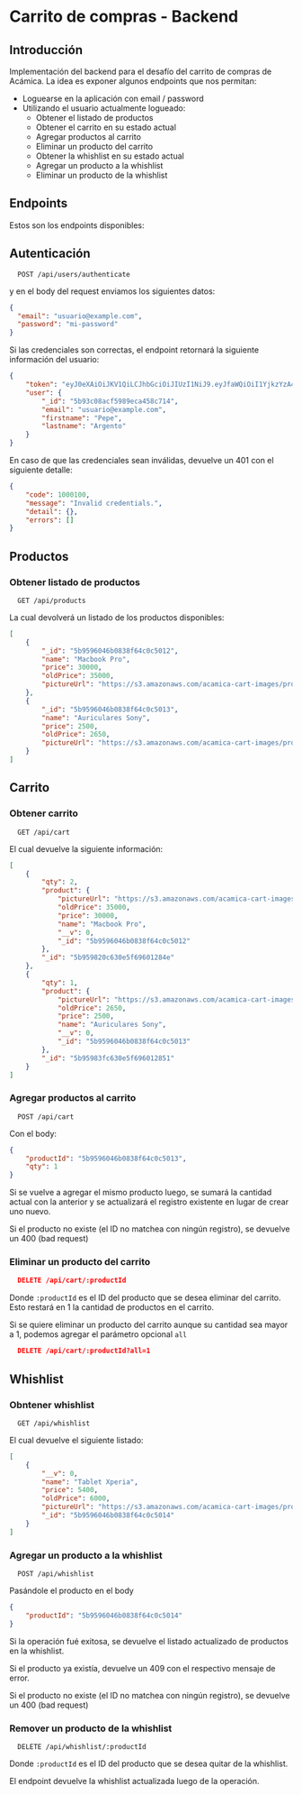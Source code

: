 # Carrito de compras - Backend

## Introducción

Implementación del backend para el desafío del carrito de compras de Acámica.
La idea es exponer algunos endpoints que nos permitan:

- Loguearse en la aplicación con email / password
- Utilizando el usuario actualmente logueado:
  - Obtener el listado de productos
  - Obtener el carrito en su estado actual
  - Agregar productos al carrito
  - Eliminar un producto del carrito
  - Obtener la whishlist en su estado actual
  - Agregar un producto a la whishlist
  - Eliminar un producto de la whishlist

## Endpoints

Estos son los endpoints disponibles:

## Autenticación
```
  POST /api/users/authenticate
```

y en el body del request enviamos los siguientes datos:

```json
{
  "email": "usuario@example.com",
  "password": "mi-password"
}
```

Si las credenciales son correctas, el endpoint retornará la siguiente información del usuario:

```json
{
    "token": "eyJ0eXAiOiJKV1QiLCJhbGciOiJIUzI1NiJ9.eyJfaWQiOiI1YjkzYzA4YWNmNTk4OWVjYTQ1OGM3MTQiLCJlbWFpbCI6InBlcGVAZXhhbXBsZS5jb20iLCJpYXQiOjE1MzY1MjQ4NzAsImV4cCI6MTUzNjYxMTI3MH0.wZnCqFP_qMYZR-4F8hpU6H15nZMWwjjMnh_iuJI4JhI",
    "user": {
        "_id": "5b93c08acf5989eca458c714",
        "email": "usuario@example.com",
        "firstname": "Pepe",
        "lastname": "Argento"
    }
}
```

En caso de que las credenciales sean inválidas, devuelve un 401 con el siguiente detalle:
```json
{
    "code": 1000100,
    "message": "Invalid credentials.",
    "detail": {},
    "errors": []
}
```

## Productos

### Obtener listado de productos
```
  GET /api/products
```

La cual devolverá un listado de los productos disponibles:
```json
[
    {
        "_id": "5b9596046b0838f64c0c5012",
        "name": "Macbook Pro",
        "price": 30000,
        "oldPrice": 35000,
        "pictureUrl": "https://s3.amazonaws.com/acamica-cart-images/product01.png"
    },
    {
        "_id": "5b9596046b0838f64c0c5013",
        "name": "Auriculares Sony",
        "price": 2500,
        "oldPrice": 2650,
        "pictureUrl": "https://s3.amazonaws.com/acamica-cart-images/product02.png"
    }
]
```

## Carrito

### Obtener carrito
```
  GET /api/cart
```

El cual devuelve la siguiente información:

```json
[
    {
        "qty": 2,
        "product": {
            "pictureUrl": "https://s3.amazonaws.com/acamica-cart-images/product01.png",
            "oldPrice": 35000,
            "price": 30000,
            "name": "Macbook Pro",
            "__v": 0,
            "_id": "5b9596046b0838f64c0c5012"
        },
        "_id": "5b959820c630e5f69601284e"
    },
    {
        "qty": 1,
        "product": {
            "pictureUrl": "https://s3.amazonaws.com/acamica-cart-images/product02.png",
            "oldPrice": 2650,
            "price": 2500,
            "name": "Auriculares Sony",
            "__v": 0,
            "_id": "5b9596046b0838f64c0c5013"
        },
        "_id": "5b95983fc630e5f696012851"
    }
]
```

### Agregar productos al carrito
```
  POST /api/cart
```
Con el body:

```json
{
	"productId": "5b9596046b0838f64c0c5013",
	"qty": 1
}
```

Si se vuelve a agregar el mismo producto luego, se sumará la cantidad actual con la anterior y se actualizará el registro existente
en lugar de crear uno nuevo.

Si el producto no existe (el ID no matchea con ningún registro), se devuelve un 400 (bad request)

### Eliminar un producto del carrito

```json
  DELETE /api/cart/:productId
```

Donde `:productId` es el ID del producto que se desea eliminar del carrito.
Esto restará en 1 la cantidad de productos en el carrito.

Si se quiere eliminar un producto del carrito aunque su cantidad sea mayor a 1, podemos agregar el parámetro opcional `all`
```json
  DELETE /api/cart/:productId?all=1
```

## Whishlist

### Obntener whishlist
```
  GET /api/whishlist
```

El cual devuelve el siguiente listado:
```json
[
    {
        "__v": 0,
        "name": "Tablet Xperia",
        "price": 5400,
        "oldPrice": 6000,
        "pictureUrl": "https://s3.amazonaws.com/acamica-cart-images/product04.png",
        "_id": "5b9596046b0838f64c0c5014"
    }
]
```

### Agregar un producto a la whishlist
```
  POST /api/whishlist
```

Pasándole el producto en el body

```json
{
	"productId": "5b9596046b0838f64c0c5014"
}
```

Si la operación fué exitosa, se devuelve el listado actualizado de productos en la whishlist.

Si el producto ya existía, devuelve un 409 con el respectivo mensaje de error.

Si el producto no existe (el ID no matchea con ningún registro), se devuelve un 400 (bad request)

### Remover un producto de la whishlist
```
  DELETE /api/whishlist/:productId
```

Donde `:productId` es el ID del producto que se desea quitar de la whishlist.

El endpoint devuelve la whishlist actualizada luego de la operación.

